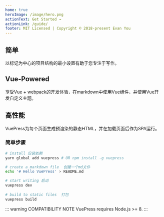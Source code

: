 ```yaml
---
home: true
heroImage: /image/hero.png
actionText: Get Started →
actionLink: /guide/
footer: MIT Licensed | Copyright © 2018-present Evan You
---
```


<div class="features">
  <div class="feature">
    <h2>简单</h2>
    <p>以标记为中心的项目结构的最小设置有助于您专注于写作。</p>
  </div>
  <div class="feature">
    <h2>Vue-Powered</h2>
    <p>享受Vue + webpack的开发体验，在markdown中使用Vue组件，并使用Vue开发自定义主题。</p>
  </div>
  <div class="feature">
    <h2>高性能</h2>
    <p>VuePress为每个页面生成预渲染的静态HTML，并在加载页面后作为SPA运行。</p>
  </div>
</div>

### 简单步骤

``` bash
# install 安装依赖
yarn global add vuepress # OR npm install -g vuepress

# create a markdown file  创建一个md文件
echo '# Hello VuePress' > README.md

# start writing 启动
vuepress dev
 
# build to static files  打包
vuepress build
```

::: warning COMPATIBILITY NOTE
VuePress requires Node.js >= 8.
:::
